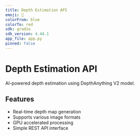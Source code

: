```yaml
---
title: Depth Estimation API
emoji: 🏃
colorFrom: blue
colorTo: red
sdk: gradio
sdk_version: 4.44.1
app_file: app.py
pinned: false
---
```


# Depth Estimation API

AI-powered depth estimation using DepthAnything V2 model.

## Features
- Real-time depth map generation
- Supports various image formats
- GPU accelerated processing
- Simple REST API interface